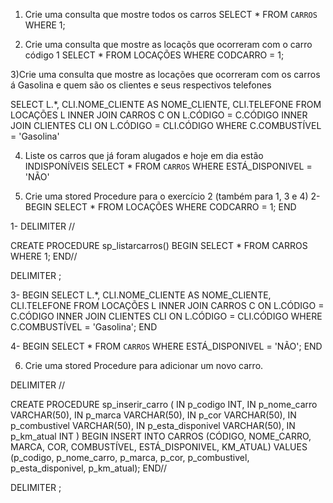 1) Crie uma consulta que mostre todos os carros
    SELECT * FROM `CARROS` WHERE 1;

2) Crie uma consulta que mostre as locaçõs que ocorreram com o carro código 1
  SELECT * FROM LOCAÇÕES
    WHERE CODCARRO = 1;

3)Crie uma consulta que mostre as locações que ocorreram com os carros á Gasolina e quem são os clientes e seus respectivos telefones

 SELECT L.*, CLI.NOME_CLIENTE AS NOME_CLIENTE, CLI.TELEFONE FROM LOCAÇÕES L INNER JOIN CARROS C ON L.CÓDIGO = C.CÓDIGO INNER JOIN CLIENTES CLI ON L.CÓDIGO = CLI.CÓDIGO WHERE C.COMBUSTÍVEL = 'Gasolina'



4) Liste os carros que já foram alugados e hoje em dia estão INDISPONÍVEIS
 SELECT * FROM `CARROS` WHERE ESTÁ_DISPONIVEL = 'NÃO'

5) Crie uma stored Procedure para o exercício 2 (também para 1, 3 e 4)
    2- BEGIN
  SELECT * FROM LOCAÇÕES
    WHERE CODCARRO = 1;
    END

1- DELIMITER //

CREATE PROCEDURE sp_listarcarros()
BEGIN
    SELECT * FROM CARROS WHERE 1;
END//

DELIMITER ;

3-
BEGIN
SELECT L.*, CLI.NOME_CLIENTE AS NOME_CLIENTE, CLI.TELEFONE FROM LOCAÇÕES L INNER JOIN CARROS C ON L.CÓDIGO = C.CÓDIGO INNER JOIN CLIENTES CLI ON L.CÓDIGO = CLI.CÓDIGO WHERE C.COMBUSTÍVEL = 'Gasolina';
END



4- BEGIN
   SELECT * FROM `CARROS` WHERE ESTÁ_DISPONIVEL = 'NÃO';
END


6) Crie uma stored Procedure para adicionar um novo carro.

  DELIMITER //

CREATE PROCEDURE sp_inserir_carro (
    IN p_codigo INT,
    IN p_nome_carro VARCHAR(50),
    IN p_marca VARCHAR(50),
    IN p_cor VARCHAR(50),
    IN p_combustivel VARCHAR(50),
    IN p_esta_disponivel VARCHAR(50),
    IN p_km_atual INT
)
BEGIN
    INSERT INTO CARROS (CÓDIGO, NOME_CARRO, MARCA, COR, COMBUSTÍVEL, ESTÁ_DISPONIVEL, KM_ATUAL) 
    VALUES (p_codigo, p_nome_carro, p_marca, p_cor, p_combustivel, p_esta_disponivel, p_km_atual);
END//

DELIMITER ;


    


